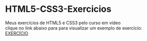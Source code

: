 # HTML5-CSS3-Exercicios
Meus exercícios de HTML5 e CSS3 pelo curso em vídeo <br>
clique no link abaixo para para visualizar um exemplo de exercício: <br>
<a href="https://github-marcos.github.io/Exercicios-HTML5-CSS3/exe021/index.html"> EXERCÍCIO</a>
